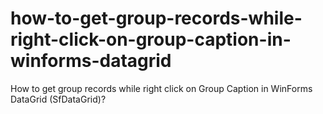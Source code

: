 # how-to-get-group-records-while-right-click-on-group-caption-in-winforms-datagrid
How to get group records while right click on Group Caption in WinForms DataGrid (SfDataGrid)?
